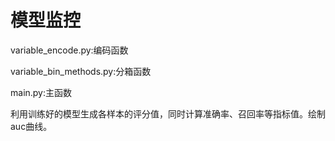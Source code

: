 # 模型监控

variable_encode.py:编码函数

variable_bin_methods.py:分箱函数

main.py:主函数

利用训练好的模型生成各样本的评分值，同时计算准确率、召回率等指标值。绘制auc曲线。
